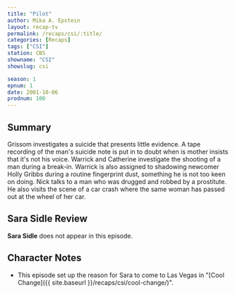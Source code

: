 ```yaml
---
title: "Pilot"
author: Mika A. Epstein
layout: recap-tv
permalink: /recaps/csi/:title/
categories: [Recaps]
tags: ["CSI"]
station: CBS
showname: "CSI"
showslug: csi

season: 1
epnum: 1
date: 2001-10-06
prodnum: 100  
---  
```

## Summary

Grissom investigates a suicide that presents little evidence. A tape recording of the man's suicide note is put in to doubt when is mother insists that it's not his voice. Warrick and Catherine investigate the shooting of a man during a break-in. Warrick is also assigned to shadowing newcomer Holly Gribbs during a routine fingerprint dust, something he is not too keen on doing. Nick talks to a man who was drugged and robbed by a prostitute. He also visits the scene of a car crash where the same woman has passed out at the wheel of her car.

## Sara Sidle Review

**Sara Sidle** does not appear in this episode.

## Character Notes

* This episode set up the reason for Sara to come to Las Vegas in "[Cool Change]({{ site.baseurl }}/recaps/csi/cool-change/)".

